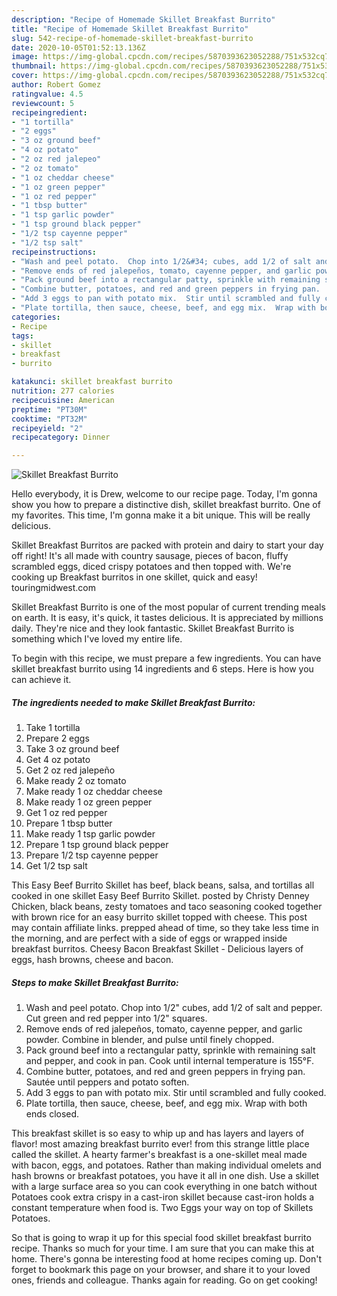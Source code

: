 ```yaml
---
description: "Recipe of Homemade Skillet Breakfast Burrito"
title: "Recipe of Homemade Skillet Breakfast Burrito"
slug: 542-recipe-of-homemade-skillet-breakfast-burrito
date: 2020-10-05T01:52:13.136Z
image: https://img-global.cpcdn.com/recipes/5870393623052288/751x532cq70/skillet-breakfast-burrito-recipe-main-photo.jpg
thumbnail: https://img-global.cpcdn.com/recipes/5870393623052288/751x532cq70/skillet-breakfast-burrito-recipe-main-photo.jpg
cover: https://img-global.cpcdn.com/recipes/5870393623052288/751x532cq70/skillet-breakfast-burrito-recipe-main-photo.jpg
author: Robert Gomez
ratingvalue: 4.5
reviewcount: 5
recipeingredient:
- "1 tortilla"
- "2 eggs"
- "3 oz ground beef"
- "4 oz potato"
- "2 oz red jalepeo"
- "2 oz tomato"
- "1 oz cheddar cheese"
- "1 oz green pepper"
- "1 oz red pepper"
- "1 tbsp butter"
- "1 tsp garlic powder"
- "1 tsp ground black pepper"
- "1/2 tsp cayenne pepper"
- "1/2 tsp salt"
recipeinstructions:
- "Wash and peel potato.  Chop into 1/2&#34; cubes, add 1/2 of salt and pepper.  Cut green and red pepper into 1/2&#34; squares."
- "Remove ends of red jalepeños, tomato, cayenne pepper, and garlic powder.  Combine in blender, and pulse until finely chopped."
- "Pack ground beef into a rectangular patty, sprinkle with remaining salt and pepper, and cook in pan.  Cook until internal temperature is 155°F."
- "Combine butter, potatoes, and red and green peppers in frying pan.  Sautée until peppers and potato soften."
- "Add 3 eggs to pan with potato mix.  Stir until scrambled and fully cooked."
- "Plate tortilla, then sauce, cheese, beef, and egg mix.  Wrap with both ends closed."
categories:
- Recipe
tags:
- skillet
- breakfast
- burrito

katakunci: skillet breakfast burrito 
nutrition: 277 calories
recipecuisine: American
preptime: "PT30M"
cooktime: "PT32M"
recipeyield: "2"
recipecategory: Dinner

---
```



![Skillet Breakfast Burrito](https://img-global.cpcdn.com/recipes/5870393623052288/751x532cq70/skillet-breakfast-burrito-recipe-main-photo.jpg)

Hello everybody, it is Drew, welcome to our recipe page. Today, I'm gonna show you how to prepare a distinctive dish, skillet breakfast burrito. One of my favorites. This time, I'm gonna make it a bit unique. This will be really delicious.

Skillet Breakfast Burritos are packed with protein and dairy to start your day off right! It&#39;s all made with country sausage, pieces of bacon, fluffy scrambled eggs, diced crispy potatoes and then topped with. We&#39;re cooking up Breakfast burritos in one skillet, quick and easy! touringmidwest.com

Skillet Breakfast Burrito is one of the most popular of current trending meals on earth. It is easy, it's quick, it tastes delicious. It is appreciated by millions daily. They're nice and they look fantastic. Skillet Breakfast Burrito is something which I've loved my entire life.


To begin with this recipe, we must prepare a few ingredients. You can have skillet breakfast burrito using 14 ingredients and 6 steps. Here is how you can achieve it.

<!--inarticleads1-->

##### The ingredients needed to make Skillet Breakfast Burrito:

1. Take 1 tortilla
1. Prepare 2 eggs
1. Take 3 oz ground beef
1. Get 4 oz potato
1. Get 2 oz red jalepeño
1. Make ready 2 oz tomato
1. Make ready 1 oz cheddar cheese
1. Make ready 1 oz green pepper
1. Get 1 oz red pepper
1. Prepare 1 tbsp butter
1. Make ready 1 tsp garlic powder
1. Prepare 1 tsp ground black pepper
1. Prepare 1/2 tsp cayenne pepper
1. Get 1/2 tsp salt


This Easy Beef Burrito Skillet has beef, black beans, salsa, and tortillas all cooked in one skillet Easy Beef Burrito Skillet. posted by Christy Denney Chicken, black beans, zesty tomatoes and taco seasoning cooked together with brown rice for an easy burrito skillet topped with cheese. This post may contain affiliate links. prepped ahead of time, so they take less time in the morning, and are perfect with a side of eggs or wrapped inside breakfast burritos. Cheesy Bacon Breakfast Skillet - Delicious layers of eggs, hash browns, cheese and bacon. 

<!--inarticleads2-->

##### Steps to make Skillet Breakfast Burrito:

1. Wash and peel potato.  Chop into 1/2&#34; cubes, add 1/2 of salt and pepper.  Cut green and red pepper into 1/2&#34; squares.
1. Remove ends of red jalepeños, tomato, cayenne pepper, and garlic powder.  Combine in blender, and pulse until finely chopped.
1. Pack ground beef into a rectangular patty, sprinkle with remaining salt and pepper, and cook in pan.  Cook until internal temperature is 155°F.
1. Combine butter, potatoes, and red and green peppers in frying pan.  Sautée until peppers and potato soften.
1. Add 3 eggs to pan with potato mix.  Stir until scrambled and fully cooked.
1. Plate tortilla, then sauce, cheese, beef, and egg mix.  Wrap with both ends closed.


This breakfast skillet is so easy to whip up and has layers and layers of flavor! most amazing breakfast burrito ever! from this strange little place called the skillet. A hearty farmer&#39;s breakfast is a one-skillet meal made with bacon, eggs, and potatoes. Rather than making individual omelets and hash browns or breakfast potatoes, you have it all in one dish. Use a skillet with a large surface area so you can cook everything in one batch without Potatoes cook extra crispy in a cast-iron skillet because cast-iron holds a constant temperature when food is. Two Eggs your way on top of Skillets Potatoes. 

So that is going to wrap it up for this special food skillet breakfast burrito recipe. Thanks so much for your time. I am sure that you can make this at home. There's gonna be interesting food at home recipes coming up. Don't forget to bookmark this page on your browser, and share it to your loved ones, friends and colleague. Thanks again for reading. Go on get cooking!
